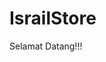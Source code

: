 # IsrailStore

Selamat Datang!!! 

<html>
<head>
    <title>Form Pembayaran</title>
    <style>
        .container {
            max-width: 400px;
            margin: 0 auto;
            padding: 20px;
            border: 1px solid #ccc;
            border-radius: 5px;
        }

        .form-group {
            margin-bottom: 20px;
        }

        .form-group label {
            display: block;
            margin-bottom: 5px;
        }

        .form-group input {
            width: 100%;
            padding: 10px;
            border: 1px solid #ccc;
            border-radius: 5px;
        }

        .form-group select {
            width: 100%;
            padding: 10px;
            border: 1px solid #ccc;
            border-radius: 5px;
        }

        .form-group button {
            width: 100%;
            padding: 10px;
            background-color: #4CAF50;
            color: white;
            border: none;
            border-radius: 5px;
            cursor: pointer;
        }
    </style>
</head>
<body>
    <div class="container">
        <form action="https://api.whatsapp.com/send?phone=082245184223" method="get">
            <div class="form-group">
                <label for="name">Nama</label>
                <input type="text" id="name" name="name" required>
            </div>
            <div class="form-group">
                <label for="amount">Nominal</label>
                <input type="number" id="amount" name="amount" required>
            </div>
            <div class="form-group">
                <label for="payment-method">Metode Pembayaran</label>
                <select id="payment-method" name="payment-method" required>
                    <option value="minjem dulu">Minjem Dulu</option>
                    <option value="e-wallet">E-Wallet</option>
                    <option value="cod">COD</option>
                </select>
            </div>
            <div class="form-group">
                <button type="submit">Kirim Pembayaran</button>
            </div>
        </form>
    </div>
</body>
</html>
